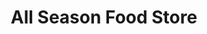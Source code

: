 ---
title: "All Season Food Store"
url: /houston/all-season-food-store-airline-drive/
shop: convenience
---
